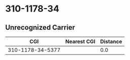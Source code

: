 # 310-1178-34
## Unrecognized Carrier


| CGI | Nearest CGI | Distance |
|-----|-------------|----------|
| 310-1178-34-5377 |  | 0.0 |
